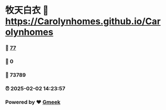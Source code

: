 # 牧天白衣 :link: https://Carolynhomes.github.io/Carolynhomes 
### :page_facing_up: [77](https://Carolynhomes.github.io/Carolynhomes/tag.html) 
### :speech_balloon: 0 
### :hibiscus: 73789 
### :alarm_clock: 2025-02-02 14:23:57 
### Powered by :heart: [Gmeek](https://github.com/Meekdai/Gmeek)
